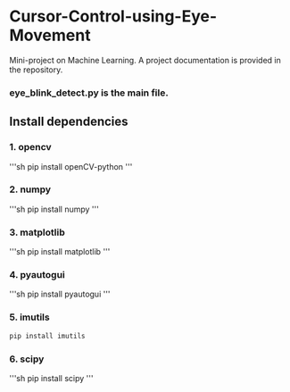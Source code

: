 # Cursor-Control-using-Eye-Movement

Mini-project on Machine Learning. 
A project documentation is provided in the repository.

### eye_blink_detect.py is the main file.

## Install dependencies
### 1. opencv    
'''sh
pip install openCV-python
'''
### 2. numpy      
'''sh
pip install numpy
'''
### 3. matplotlib 
'''sh
pip install matplotlib
'''
### 4. pyautogui 
'''sh
pip install pyautogui
'''
### 5. imutils    
```sh
pip install imutils
````
### 6. scipy      
'''sh
pip install scipy
'''

